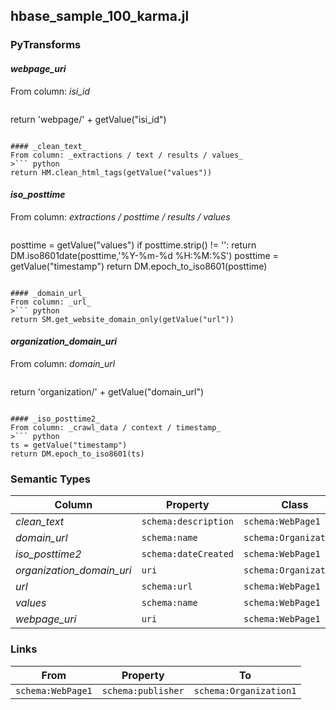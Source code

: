 ## hbase_sample_100_karma.jl

### PyTransforms
#### _webpage_uri_
From column: _isi_id_
>``` python
return 'webpage/' + getValue("isi_id")
```

#### _clean_text_
From column: _extractions / text / results / values_
>``` python
return HM.clean_html_tags(getValue("values"))
```

#### _iso_posttime_
From column: _extractions / posttime / results / values_
>``` python
posttime = getValue("values")
if posttime.strip() != '':
    return DM.iso8601date(posttime,'%Y-%m-%d %H:%M:%S')
posttime = getValue("timestamp")
return DM.epoch_to_iso8601(posttime)
```

#### _domain_url_
From column: _url_
>``` python
return SM.get_website_domain_only(getValue("url"))
```

#### _organization_domain_uri_
From column: _domain_url_
>``` python
return 'organization/' + getValue("domain_url")
```

#### _iso_posttime2_
From column: _crawl_data / context / timestamp_
>``` python
ts = getValue("timestamp")
return DM.epoch_to_iso8601(ts)
```


### Semantic Types
| Column | Property | Class |
|  ----- | -------- | ----- |
| _clean_text_ | `schema:description` | `schema:WebPage1`|
| _domain_url_ | `schema:name` | `schema:Organization1`|
| _iso_posttime2_ | `schema:dateCreated` | `schema:WebPage1`|
| _organization_domain_uri_ | `uri` | `schema:Organization1`|
| _url_ | `schema:url` | `schema:WebPage1`|
| _values_ | `schema:name` | `schema:WebPage1`|
| _webpage_uri_ | `uri` | `schema:WebPage1`|


### Links
| From | Property | To |
|  --- | -------- | ---|
| `schema:WebPage1` | `schema:publisher` | `schema:Organization1`|
